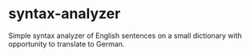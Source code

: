 # syntax-analyzer
Simple syntax analyzer of English sentences on a small dictionary with opportunity to translate to German.
